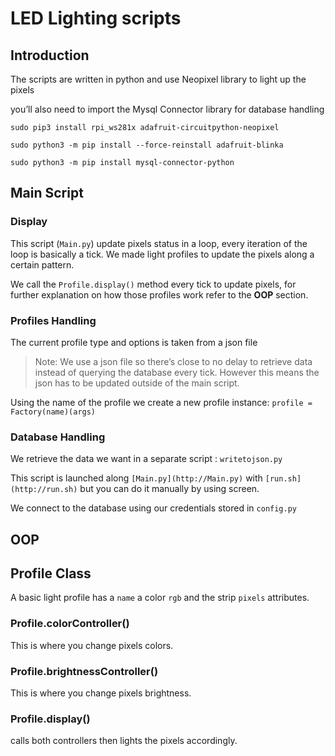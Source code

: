 # LED Lighting scripts

## Introduction

The scripts are written in python and use Neopixel library to light up the pixels

you’ll also need to import the Mysql Connector library for database handling

`sudo pip3 install rpi_ws281x adafruit-circuitpython-neopixel`

`sudo python3 -m pip install --force-reinstall adafruit-blinka`

`sudo python3 -m pip install mysql-connector-python`

## Main Script

### Display

This script (`Main.py`) update pixels status in a loop, every iteration of the loop is basically a tick.
We made light profiles to update the pixels along a certain pattern.

We call the `Profile.display()` method every tick to update pixels, for further explanation on how those profiles work refer to the **OOP** section.

### Profiles Handling

The current profile type and options is taken from a json file

> Note: We use a json file so there’s close to no delay to retrieve data instead of querying the database every tick. However this means the json has to be updated outside of the main script.
> 

Using the name of the profile we create a new profile instance:
`profile = Factory(name)(args)`

### Database Handling

We retrieve the data we want in a separate script : `writetojson.py`

This script is launched along `[Main.py](http://Main.py)` with `[run.sh](http://run.sh)` but you can do it manually by using screen.

We connect to the database using our credentials stored in `config.py`

## OOP

## Profile Class

A basic light profile has a `name` a color `rgb` and the strip `pixels` attributes.

### Profile.colorController()

This is where you change pixels colors.

### Profile.brightnessController()

This is where you change pixels brightness.

### Profile.display()

calls both controllers then lights the pixels accordingly.
